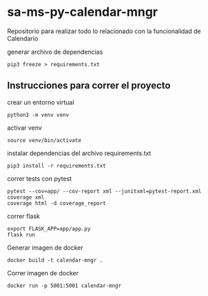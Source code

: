 # sa-ms-py-calendar-mngr
Repositorio para realizar todo lo relacionado con la funcionalidad de Calendario


generar archivo de dependencias
```
pip3 freeze > requirements.txt
```

## Instrucciones para correr el proyecto

crear un entorno virtual
```
python3 -m venv venv
```
activar venv
```
source venv/bin/activate
```
instalar dependencias del archivo requirements.txt
```
pip3 install -r requirements.txt
```

correr tests con pytest
```
pytest --cov=app/ --cov-report xml --junitxml=pytest-report.xml
coverage xml
coverage html -d coverage_report
```

correr flask
```
export FLASK_APP=app/app.py
flask run
```

Generar imagen de docker
```
docker build -t calendar-mngr .
```

Correr imagen de docker
```
docker run -p 5001:5001 calendar-mngr
```